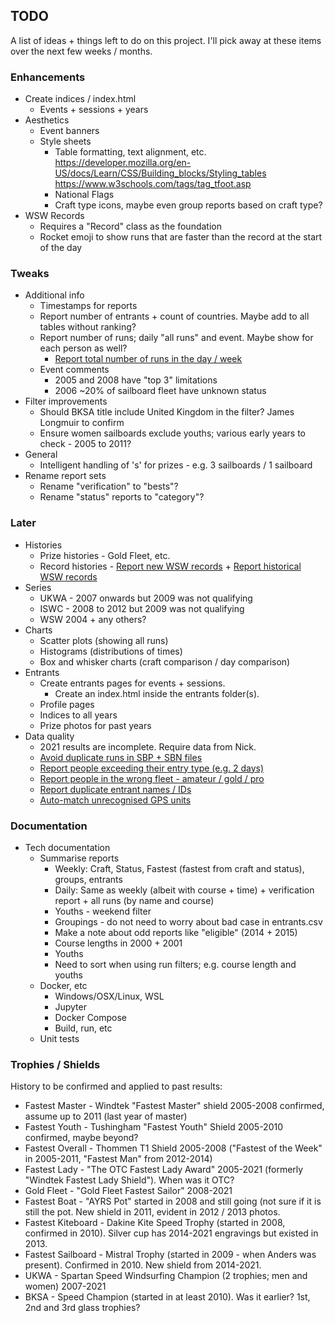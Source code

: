 ## TODO

A list of ideas + things left to do on this project. I'll pick away at these items over the next few weeks / months.




### Enhancements

- Create indices / index.html
  - Events + sessions + years
- Aesthetics
  - Event banners
  - Style sheets
    - Table formatting, text alignment, etc.
       https://developer.mozilla.org/en-US/docs/Learn/CSS/Building_blocks/Styling_tables
       https://www.w3schools.com/tags/tag_tfoot.asp
    - National Flags
    - Craft type icons, maybe even group reports based on craft type?
- WSW Records
  - Requires a "Record" class as the foundation
  - Rocket emoji to show runs that are faster than the record at the start of the day



### Tweaks

- Additional info
  - Timestamps for reports
  - Report number of entrants + count of countries. Maybe add to all tables without ranking?
  - Report number of runs; daily "all runs" and event. Maybe show for each person as well?
    - [Report total number of runs in the day / week](https://github.com/Logiqx/wsw-results/issues/22)
  - Event comments
    - 2005 and 2008 have "top 3" limitations
    - 2006 ~20% of sailboard fleet have unknown status
- Filter improvements
  - Should BKSA title include United Kingdom in the filter? James Longmuir to confirm
  - Ensure women sailboards exclude youths; various early years to check - 2005 to 2011?
- General
  - Intelligent handling of 's' for prizes - e.g. 3 sailboards / 1 sailboard
- Rename report sets
  - Rename "verification" to "bests"?
  - Rename "status" reports to "category"?



### Later

- Histories
  - Prize histories - Gold Fleet, etc.
  - Record histories - [Report new WSW records](https://github.com/Logiqx/wsw-results/issues/7) + [Report historical WSW records](https://github.com/Logiqx/wsw-results/issues/8)
- Series
  - UKWA - 2007 onwards but 2009 was not qualifying
  - ISWC - 2008 to 2012 but 2009 was not qualifying
  - WSW 2004 + any others?
- Charts
  - Scatter plots (showing all runs)
  - Histograms (distributions of times)
  - Box and whisker charts (craft comparison / day comparison)
- Entrants
  - Create entrants pages for events + sessions.
    - Create an index.html inside the entrants folder(s).
  - Profile pages
  - Indices to all years
  - Prize photos for past years
- Data quality
  - 2021 results are incomplete. Require data from Nick.
  - [Avoid duplicate runs in SBP + SBN files](https://github.com/Logiqx/wsw-results/issues/4)
  - [Report people exceeding their entry type (e.g. 2 days)](https://github.com/Logiqx/wsw-results/issues/12)
  - [Report people in the wrong fleet - amateur / gold / pro](https://github.com/Logiqx/wsw-results/issues/13)
  - [Report duplicate entrant names / IDs](https://github.com/Logiqx/wsw-results/issues/11)
  - [Auto-match unrecognised GPS units](https://github.com/Logiqx/wsw-results/issues/9)



### Documentation

- Tech documentation
  - Summarise reports
    - Weekly: Craft, Status, Fastest (fastest from craft and status), groups, entrants
    - Daily: Same as weekly (albeit with course + time) + verification report + all runs (by name and course)
    - Youths - weekend filter
    - Groupings - do not need to worry about bad case in entrants.csv
    - Make a note about odd reports like "eligible" (2014 + 2015)
    - Course lengths in 2000 + 2001
    - Youths
    - Need to sort when using run filters; e.g. course length and youths
  - Docker, etc
    - Windows/OSX/Linux, WSL
    - Jupyter
    - Docker Compose
    - Build, run, etc
  - Unit tests



### Trophies / Shields

History to be confirmed and applied to past results:

- Fastest Master - Windtek "Fastest Master" shield 2005-2008 confirmed, assume up to 2011 (last year of master)
- Fastest Youth - Tushingham "Fastest Youth" Shield 2005-2010 confirmed, maybe beyond?
- Fastest Overall - Thommen T1 Shield 2005-2008 ("Fastest of the Week" in 2005-2011, "Fastest Man" from 2012-2014)
- Fastest Lady - "The OTC Fastest Lady Award" 2005-2021 (formerly "Windtek Fastest Lady Shield"). When was it OTC?
- Gold Fleet - "Gold Fleet Fastest Sailor" 2008-2021
- Fastest Boat - "AYRS Pot" started in 2008 and still going (not sure if it is still the pot.
  New shield in 2011, evident in 2012 / 2013 photos.
- Fastest Kiteboard - Dakine Kite Speed Trophy (started in 2008, confirmed in 2010).
  Silver cup has 2014-2021 engravings but existed in 2013.
- Fastest Sailboard - Mistral Trophy (started in 2009 - when Anders was present). Confirmed in 2010. New shield from 2014-2021.
- UKWA - Spartan Speed Windsurfing Champion (2 trophies; men and women) 2007-2021
- BKSA - Speed Champion (started in at least 2010). Was it earlier? 1st, 2nd and 3rd glass trophies?